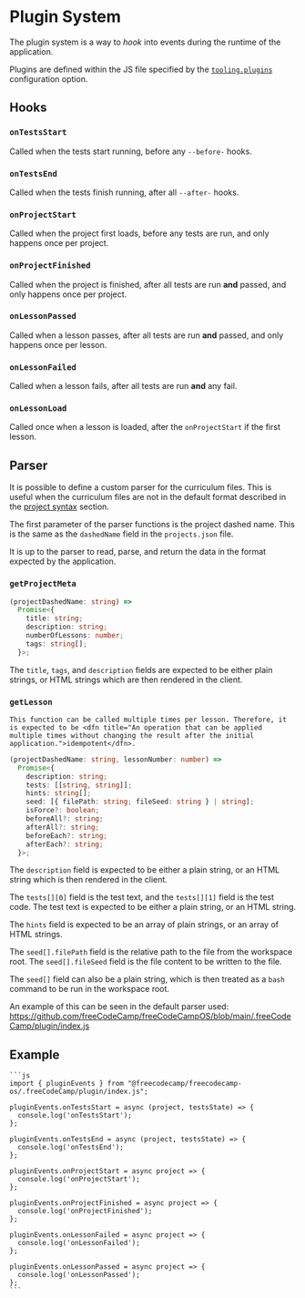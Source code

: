 # Plugin System

The plugin system is a way to _hook_ into events during the runtime of the application.

Plugins are defined within the JS file specified by the [`tooling.plugins`](./configuration.md#tooling) configuration option.

## Hooks

### `onTestsStart`

Called when the tests start running, before any `--before-` hooks.

### `onTestsEnd`

Called when the tests finish running, after all `--after-` hooks.

### `onProjectStart`

Called when the project first loads, before any tests are run, and only happens once per project.

### `onProjectFinished`

Called when the project is finished, after all tests are run **and** passed, and only happens once per project.

### `onLessonPassed`

Called when a lesson passes, after all tests are run **and** passed, and only happens once per lesson.

### `onLessonFailed`

Called when a lesson fails, after all tests are run **and** any fail.

### `onLessonLoad`

Called once when a lesson is loaded, after the `onProjectStart` if the first lesson.

## Parser

It is possible to define a custom parser for the curriculum files. This is useful when the curriculum files are not in the default format described in the [project syntax](./project-syntax.md) section.

The first parameter of the parser functions is the project dashed name. This is the same as the `dashedName` field in the `projects.json` file.

It is up to the parser to read, parse, and return the data in the format expected by the application.

### `getProjectMeta`

```ts
(projectDashedName: string) =>
  Promise<{
    title: string;
    description: string;
    numberOfLessons: number;
    tags: string[];
  }>;
```

The `title`, `tags`, and `description` fields are expected to be either plain strings, or HTML strings which are then rendered in the client.

### `getLesson`

```admonish attention
This function can be called multiple times per lesson. Therefore, it is expected to be <dfn title="An operation that can be applied multiple times without changing the result after the initial application.">idempotent</dfn>.
```

```typescript
(projectDashedName: string, lessonNumber: number) =>
  Promise<{
    description: string;
    tests: [[string, string]];
    hints: string[];
    seed: [{ filePath: string; fileSeed: string } | string];
    isForce?: boolean;
    beforeAll?: string;
    afterAll?: string;
    beforeEach?: string;
    afterEach?: string;
  }>;
```

The `description` field is expected to be either a plain string, or an HTML string which is then rendered in the client.

The `tests[][0]` field is the test text, and the `tests[][1]` field is the test code. The test text is expected to be either a plain string, or an HTML string.

The `hints` field is expected to be an array of plain strings, or an array of HTML strings.

The `seed[].filePath` field is the relative path to the file from the workspace root. The `seed[].fileSeed` field is the file content to be written to the file.

The `seed[]` field can also be a plain string, which is then treated as a `bash` command to be run in the workspace root.

An example of this can be seen in the default parser used: <https://github.com/freeCodeCamp/freeCodeCampOS/blob/main/.freeCodeCamp/plugin/index.js>

## Example

````admonish example title=" "
```js
import { pluginEvents } from "@freecodecamp/freecodecamp-os/.freeCodeCamp/plugin/index.js";

pluginEvents.onTestsStart = async (project, testsState) => {
  console.log('onTestsStart');
};

pluginEvents.onTestsEnd = async (project, testsState) => {
  console.log('onTestsEnd');
};

pluginEvents.onProjectStart = async project => {
  console.log('onProjectStart');
};

pluginEvents.onProjectFinished = async project => {
  console.log('onProjectFinished');
};

pluginEvents.onLessonFailed = async project => {
  console.log('onLessonFailed');
};

pluginEvents.onLessonPassed = async project => {
  console.log('onLessonPassed');
};
```
````
